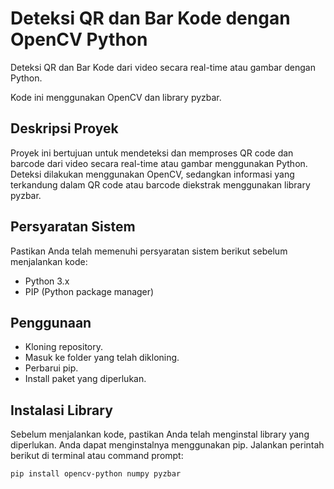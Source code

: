 # Deteksi QR dan Bar Kode dengan OpenCV Python

Deteksi QR dan Bar Kode dari video secara real-time atau gambar dengan Python.

Kode ini menggunakan OpenCV dan library pyzbar.

## Deskripsi Proyek

Proyek ini bertujuan untuk mendeteksi dan memproses QR code dan barcode dari video secara real-time atau gambar menggunakan Python. Deteksi dilakukan menggunakan OpenCV, sedangkan informasi yang terkandung dalam QR code atau barcode diekstrak menggunakan library pyzbar.

## Persyaratan Sistem

Pastikan Anda telah memenuhi persyaratan sistem berikut sebelum menjalankan kode:
- Python 3.x
- PIP (Python package manager)

## Penggunaan

- Kloning repository.
- Masuk ke folder yang telah dikloning.
- Perbarui pip.
- Install paket yang diperlukan.

## Instalasi Library

Sebelum menjalankan kode, pastikan Anda telah menginstal library yang diperlukan. Anda dapat menginstalnya menggunakan pip. Jalankan perintah berikut di terminal atau command prompt:

```bash
pip install opencv-python numpy pyzbar